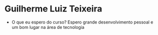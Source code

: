 # Guilherme Luiz Teixeira

 - O que eu espero do curso?
 Espero grande desenvolvimento pessoal e um bom lugar na área de tecnologia